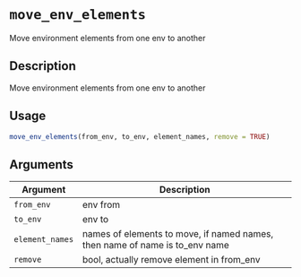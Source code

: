 # `move_env_elements`

Move environment elements from one env to another


## Description

Move environment elements from one env to another


## Usage

```r
move_env_elements(from_env, to_env, element_names, remove = TRUE)
```


## Arguments

Argument      |Description
------------- |----------------
`from_env`     |     env from
`to_env`     |     env to
`element_names`     |     names of elements to move, if named names, then name of name is to_env name
`remove`     |     bool, actually remove element in from_env


